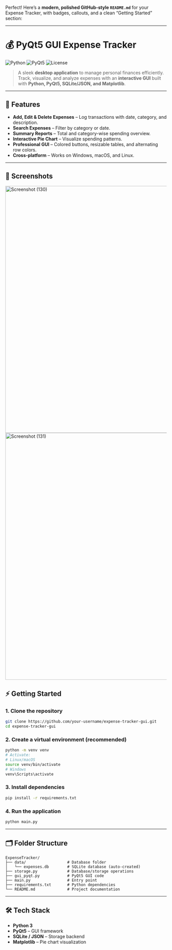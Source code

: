 Perfect! Here’s a **modern, polished GitHub-style `README.md`** for your Expense Tracker, with badges, callouts, and a clean “Getting Started” section:

---

# 💰 PyQt5 GUI Expense Tracker

![Python](https://img.shields.io/badge/Python-3.11-blue)
![PyQt5](https://img.shields.io/badge/PyQt5-5.15.9-green)
![License](https://img.shields.io/badge/License-MIT-yellow)

> A sleek **desktop application** to manage personal finances efficiently. Track, visualize, and analyze expenses with an **interactive GUI** built with **Python, PyQt5, SQLite/JSON, and Matplotlib**.

---

## 🚀 Features

* **Add, Edit & Delete Expenses** – Log transactions with date, category, and description.
* **Search Expenses** – Filter by category or date.
* **Summary Reports** – Total and category-wise spending overview.
* **Interactive Pie Chart** – Visualize spending patterns.
* **Professional GUI** – Colored buttons, resizable tables, and alternating row colors.
* **Cross-platform** – Works on Windows, macOS, and Linux.

---

## 📸 Screenshots
<img width="1366" height="768" alt="Screenshot (130)" src="https://github.com/user-attachments/assets/21d462dc-dde7-4ffa-b54b-dbde28721e71" />
<img width="1366" height="768" alt="Screenshot (131)" src="https://github.com/user-attachments/assets/ae16bd87-aa88-4a82-8322-d49be089a1c8" />




## ⚡ Getting Started

### 1. Clone the repository

```bash
git clone https://github.com/your-username/expense-tracker-gui.git
cd expense-tracker-gui
```

### 2. Create a virtual environment (recommended)

```bash
python -m venv venv
# Activate:
# Linux/macOS
source venv/bin/activate
# Windows
venv\Scripts\activate
```

### 3. Install dependencies

```bash
pip install -r requirements.txt
```

### 4. Run the application

```bash
python main.py
```

---

## 🗂 Folder Structure

```
ExpenseTracker/
├── data/                  # Database folder
│   └── expenses.db        # SQLite database (auto-created)
├── storage.py             # Database/storage operations
├── gui_pyqt.py            # PyQt5 GUI code
├── main.py                # Entry point
├── requirements.txt       # Python dependencies
└── README.md              # Project documentation
```

---

## 🛠 Tech Stack

* **Python 3**
* **PyQt5** – GUI framework
* **SQLite / JSON** – Storage backend
* **Matplotlib** – Pie chart visualization
